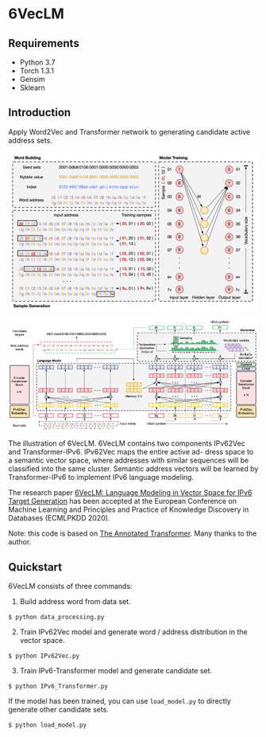 # 6VecLM

## Requirements

* Python 3.7
* Torch 1.3.1
* Gensim
* Sklearn

## Introduction

Apply Word2Vec and Transformer network to generating candidate active address sets.

![IPv62vec](images/IPv62vec.png)

![Transformer-IPv6](images/Transformer-IPv6.png)

The illustration of 6VecLM. 6VecLM contains two components IPv62Vec and Transformer-IPv6. IPv62Vec maps the entire active ad- dress space to a semantic vector space, where addresses with similar sequences will be classified into the same cluster. Semantic address vectors will be learned by Transformer-IPv6 to implement IPv6 language modeling.

The research paper [6VecLM: Language Modeling in Vector Space for IPv6 Target Generation](https://ecmlpkdd2020.net/programme/accepted/#ADSTab) has been accepted at the European Conference on Machine Learning and Principles and Practice of Knowledge Discovery in Databases (ECMLPKDD 2020).

Note: this code is based on [The Annotated Transformer](https://nlp.seas.harvard.edu/2018/04/03/attention.html). Many thanks to the author.

## Quickstart

6VecLM consists of three commands:

1. Build address word from data set.

```
$ python data_processing.py
```

2. Train IPv62Vec model and generate word / address distribution in the vector space.

```
$ python IPv62Vec.py
```

3. Train IPv6-Transformer model and generate candidate set.

```
$ python IPv6_Transformer.py
```

If the model has been trained, you can use `load_model.py` to directly generate other candidate sets.

```
$ python load_model.py
```



